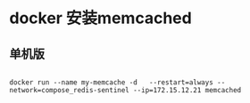 # docker 安装memcached
## 单机版
```shell

docker run --name my-memcache -d   --restart=always --network=compose_redis-sentinel --ip=172.15.12.21 memcached 
```
